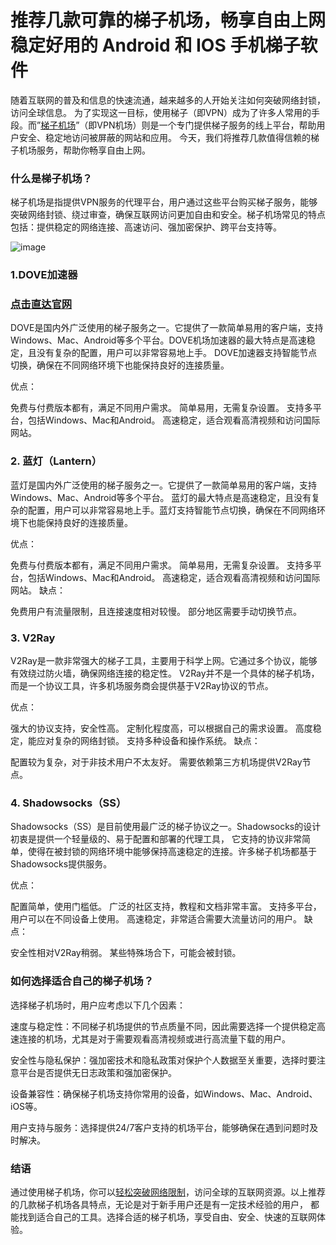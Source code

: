 # 推荐几款可靠的梯子机场，畅享自由上网稳定好用的 Android 和 IOS 手机梯子软件

随着互联网的普及和信息的快速流通，越来越多的人开始关注如何突破网络封锁，访问全球信息。
为了实现这一目标，使用梯子（即VPN）成为了许多人常用的手段。而”[梯子机场](https://appletalking.cc/archives/2804)”（即VPN机场）则是一个专门提供梯子服务的线上平台，帮助用户安全、稳定地访问被屏蔽的网站和应用。
今天，我们将推荐几款值得信赖的梯子机场服务，帮助你畅享自由上网。

### 什么是梯子机场？

梯子机场是指提供VPN服务的代理平台，用户通过这些平台购买梯子服务，能够突破网络封锁、绕过审查，确保互联网访问更加自由和安全。梯子机场常见的特点包括：提供稳定的网络连接、高速访问、强加密保护、跨平台支持等。

![image](https://github.com/user-attachments/assets/e2bacd4b-e5e6-4c50-821d-69ca1c5a1249)

### 1.DOVE加速器
### [点击直达官网](https://dove8.cc/a.php?alavBTtF8UB)

DOVE是国内外广泛使用的梯子服务之一。它提供了一款简单易用的客户端，支持Windows、Mac、Android等多个平台。DOVE机场加速器的最大特点是高速稳定，且没有复杂的配置，用户可以非常容易地上手。
DOVE加速器支持智能节点切换，确保在不同网络环境下也能保持良好的连接质量。

优点：

免费与付费版本都有，满足不同用户需求。
简单易用，无需复杂设置。
支持多平台，包括Windows、Mac和Android。
高速稳定，适合观看高清视频和访问国际网站。

### 2. 蓝灯（Lantern）

蓝灯是国内外广泛使用的梯子服务之一。它提供了一款简单易用的客户端，支持Windows、Mac、Android等多个平台。
蓝灯的最大特点是高速稳定，且没有复杂的配置，用户可以非常容易地上手。蓝灯支持智能节点切换，确保在不同网络环境下也能保持良好的连接质量。

优点：

免费与付费版本都有，满足不同用户需求。
简单易用，无需复杂设置。
支持多平台，包括Windows、Mac和Android。
高速稳定，适合观看高清视频和访问国际网站。
缺点：

免费用户有流量限制，且连接速度相对较慢。
部分地区需要手动切换节点。

### 3. V2Ray

V2Ray是一款非常强大的梯子工具，主要用于科学上网。它通过多个协议，能够有效绕过防火墙，确保网络连接的稳定性。
V2Ray并不是一个具体的梯子机场，而是一个协议工具，许多机场服务商会提供基于V2Ray协议的节点。

优点：

强大的协议支持，安全性高。
定制化程度高，可以根据自己的需求设置。
高度稳定，能应对复杂的网络封锁。
支持多种设备和操作系统。
缺点：

配置较为复杂，对于非技术用户不太友好。
需要依赖第三方机场提供V2Ray节点。

### 4. Shadowsocks（SS）

Shadowsocks（SS）是目前使用最广泛的梯子协议之一。Shadowsocks的设计初衷是提供一个轻量级的、易于配置和部署的代理工具，
它支持的协议非常简单，使得在被封锁的网络环境中能够保持高速稳定的连接。许多梯子机场都基于Shadowsocks提供服务。

优点：

配置简单，使用门槛低。
广泛的社区支持，教程和文档非常丰富。
支持多平台，用户可以在不同设备上使用。
高速稳定，非常适合需要大流量访问的用户。
缺点：

安全性相对V2Ray稍弱。
某些特殊场合下，可能会被封锁。

### 如何选择适合自己的梯子机场？

选择梯子机场时，用户应考虑以下几个因素：

速度与稳定性：不同梯子机场提供的节点质量不同，因此需要选择一个提供稳定高速连接的机场，尤其是对于需要观看高清视频或进行高流量下载的用户。

安全性与隐私保护：强加密技术和隐私政策对保护个人数据至关重要，选择时要注意平台是否提供无日志政策和强加密保护。

设备兼容性：确保梯子机场支持你常用的设备，如Windows、Mac、Android、iOS等。

用户支持与服务：选择提供24/7客户支持的机场平台，能够确保在遇到问题时及时解决。

### 结语

通过使用梯子机场，你可以[轻松突破网络限制](https://github.com/hwanz/SSR-V2ray-Trojan-vpn/issues/111)，访问全球的互联网资源。以上推荐的几款梯子机场各具特点，无论是对于新手用户还是有一定技术经验的用户，
都能找到适合自己的工具。选择合适的梯子机场，享受自由、安全、快速的互联网体验。
